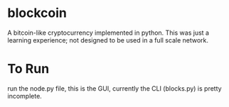 # blockcoin
A bitcoin-like cryptocurrency implemented in python.
This was just a learning experience; not designed to be used in a full scale network.
# To Run
run the node.py file, this is the GUI, currently the CLI (blocks.py) is pretty incomplete.

